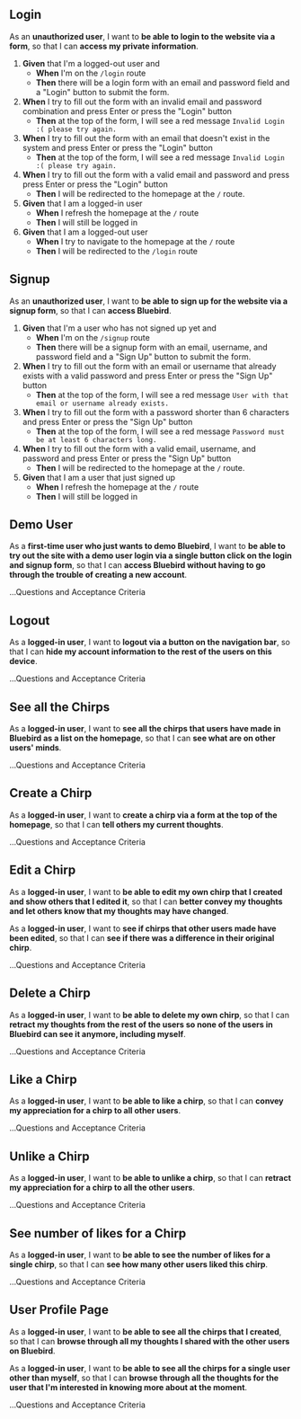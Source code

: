 ## Login

As an **unauthorized user**, I want to **be able to login to the website via
a form**, so that I can **access my private information**.

1. **Given** that I'm a logged-out user and
   - **When** I'm on the `/login` route
   - **Then** there will be a login form with an email and password field and a
     "Login" button to submit the form.
2. **When** I try to fill out the form with an invalid email and password
   combination and press Enter or press the "Login" button
   - **Then** at the top of the form, I will see a red message
     `Invalid Login :( please try again.`
3. **When** I try to fill out the form with an email that doesn't exist in the
   system and press Enter or press the "Login" button
   - **Then** at the top of the form, I will see a red message
     `Invalid Login :( please try again.`
4. **When** I try to fill out the form with a valid email and password and press
   press Enter or press the "Login" button
   - **Then** I will be redirected to the homepage at the `/` route.
5. **Given** that I am a logged-in user
   - **When** I refresh the homepage at the `/` route
   - **Then** I will still be logged in
6. **Given** that I am a logged-out user
   - **When** I try to navigate to the homepage at the `/` route
   - **Then** I will be redirected to the `/login` route

## Signup

As an **unauthorized user**, I want to **be able to sign up for the website
via a signup form**, so that I can **access Bluebird**.


1. **Given** that I'm a user who has not signed up yet and
   - **When** I'm on the `/signup` route
   - **Then** there will be a signup form with an email, username, and password
     field and a "Sign Up" button to submit the form.
2. **When** I try to fill out the form with an email or username that already
   exists with a valid password and press Enter or press the "Sign Up" button
   - **Then** at the top of the form, I will see a red message
     `User with that email or username already exists.`
3. **When** I try to fill out the form with a password shorter than 6 characters
   and press Enter or press the "Sign Up" button
   - **Then** at the top of the form, I will see a red message
     `Password must be at least 6 characters long.`
3. **When** I try to fill out the form with a valid email, username, and
   password and press Enter or press the "Sign Up" button
   - **Then** I will be redirected to the homepage at the `/` route.
4. **Given** that I am a user that just signed up
   - **When** I refresh the homepage at the `/` route
   - **Then** I will still be logged in

## Demo User

As a **first-time user who just wants to demo Bluebird**, I want to **be able to
try out the site with a demo user login via a single button click on the login
and signup form**, so that I can **access Bluebird without having to go through
the trouble of creating a new account**.

...Questions and Acceptance Criteria

## Logout

As a **logged-in user**, I want to **logout via a button on the navigation
bar**, so that I can **hide my account information to the rest of the users
on this device**.

...Questions and Acceptance Criteria

## See all the Chirps

As a **logged-in user**, I want to **see all the chirps that users have made
in Bluebird as a list on the homepage**, so that I can **see what are on other
users' minds**.

...Questions and Acceptance Criteria

## Create a Chirp

As a **logged-in user**, I want to **create a chirp via a form at the top of the
homepage**, so that I can **tell others my current thoughts**.

...Questions and Acceptance Criteria

## Edit a Chirp

As a **logged-in user**, I want to **be able to edit my own chirp that I created
and show others that I edited it**, so that I can **better convey my thoughts
and let others know that my thoughts may have changed**.

As a **logged-in user**, I want to **see if chirps that other users made have
been edited**, so that I can **see if there was a difference in their original
chirp**.

...Questions and Acceptance Criteria

## Delete a Chirp

As a **logged-in user**, I want to **be able to delete my own chirp**, so that I
can **retract my thoughts from the rest of the users so none of the users in
Bluebird can see it anymore, including myself**.

...Questions and Acceptance Criteria

## Like a Chirp

As a **logged-in user**, I want to **be able to like a chirp**, so that I
can **convey my appreciation for a chirp to all other users**.

...Questions and Acceptance Criteria

## Unlike a Chirp

As a **logged-in user**, I want to **be able to unlike a chirp**, so that I
can **retract my appreciation for a chirp to all the other users**.

...Questions and Acceptance Criteria

## See number of likes for a Chirp

As a **logged-in user**, I want to **be able to see the number of likes for a
single chirp**, so that I can **see how many other users liked this chirp**.

...Questions and Acceptance Criteria

## User Profile Page

As a **logged-in user**, I want to **be able to see all the chirps that I
created**, so that I can **browse through all my thoughts I shared with the
other users on Bluebird**.

As a **logged-in user**, I want to **be able to see all the chirps for a single
user other than myself**, so that I can **browse through all the thoughts for
the user that I'm interested in knowing more about at the moment**.

...Questions and Acceptance Criteria
